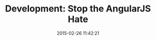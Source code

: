 ---
layout: post
title:  "Development: Stop the AngularJS Hate"
date:   2015-02-26 11:42:21
categories: development
tags: [development, performance, tuning]
---